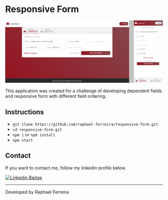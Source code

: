 # Responsive Form

![Screenshot](.github/cover.png)

This application was created for a challenge of developing dependent fields and responsive form with different field ordering.

## Instructions

- `git clone https://github.com/raphael-ferreira/responsive-form.git`
- `cd responsive-form.git`
- `npm i` or `npm install`
- `npm start`

## Contact

If you want to contact me, follow my linkedin profile below.

[![Linkedin Badge](https://img.shields.io/badge/-Raphael%20Ferreira-6633cc?style=flat-square&logo=Linkedin&logoColor=white&link=https://www.linkedin.com/in/raphael-ferreira-b8017b123/)](https://www.linkedin.com/in/raphael-ferreira-b8017b123/)

---

Developed by Raphael Ferreira
